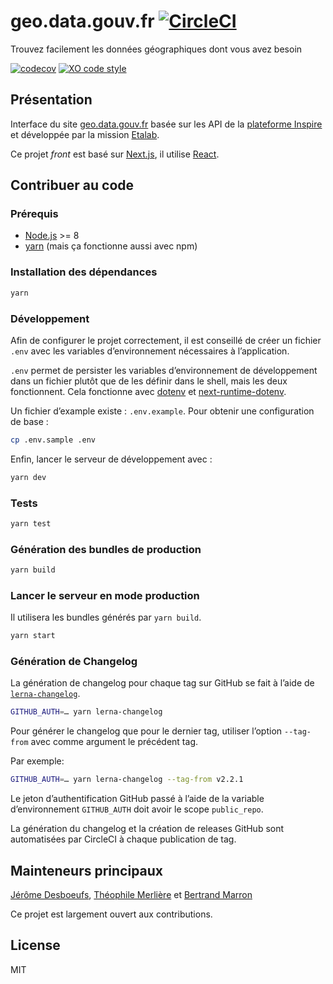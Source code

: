 # geo.data.gouv.fr [![CircleCI](https://circleci.com/gh/etalab/geo.data.gouv.fr/tree/master.svg?style=svg)](https://circleci.com/gh/etalab/geo.data.gouv.fr/tree/master)

Trouvez facilement les données géographiques dont vous avez besoin

[![codecov](https://badgen.net/codecov/c/github/etalab/geo.data.gouv.fr)](https://codecov.io/gh/etalab/geo.data.gouv.fr)
[![XO code style](https://badgen.net/badge/code%20style/XO/cyan)](https://github.com/xojs/xo)

## Présentation

Interface du site [geo.data.gouv.fr](https://geo.data.gouv.fr) basée sur les API de la [plateforme Inspire](https://github.com/inspireteam) et développée par la mission [Etalab](https://github.com/etalab).

Ce projet _front_ est basé sur [Next.js](https://github.com/zeit/next.js), il utilise [React](https://reactjs.org).

## Contribuer au code

### Prérequis

* [Node.js](https://nodejs.org/en/) >= 8
* [yarn](https://yarnpkg.com) (mais ça fonctionne aussi avec npm)

### Installation des dépendances

```bash
yarn
```

### Développement

Afin de configurer le projet correctement, il est conseillé de créer un fichier `.env` avec les variables d’environnement nécessaires à l’application.

`.env` permet de persister les variables d’environnement de développement dans un fichier plutôt que de les définir dans le shell, mais les deux fonctionnent. Cela fonctionne avec [dotenv](https://github.com/motdotla/dotenv) et [next-runtime-dotenv](https://github.com/tusbar/next-runtime-dotenv).

Un fichier d’example existe : `.env.example`. Pour obtenir une configuration de base :

```bash
cp .env.sample .env
```

Enfin, lancer le serveur de développement avec :

```bash
yarn dev
```

### Tests

```bash
yarn test
```

### Génération des bundles de production

```bash
yarn build
```

### Lancer le serveur en mode production

Il utilisera les bundles générés par `yarn build`.

```bash
yarn start
```

### Génération de Changelog

La génération de changelog pour chaque tag sur GitHub se fait à l’aide de [`lerna-changelog`](https://github.com/lerna/lerna-changelog).

```bash
GITHUB_AUTH=… yarn lerna-changelog
```

Pour générer le changelog que pour le dernier tag, utiliser l’option `--tag-from` avec comme argument le précédent tag.

Par exemple:

```bash
GITHUB_AUTH=… yarn lerna-changelog --tag-from v2.2.1
````

Le jeton d’authentification GitHub passé à l’aide de la variable d’environnement `GITHUB_AUTH` doit avoir le scope `public_repo`.

La génération du changelog et la création de releases GitHub sont automatisées par CircleCI à chaque publication de tag.


## Mainteneurs principaux

[Jérôme Desboeufs](https://github.com/jdesboeufs), [Théophile Merlière](https://github.com/tmerlier) et [Bertrand Marron](https://github.com/tusbar)

Ce projet est largement ouvert aux contributions.

## License

MIT
